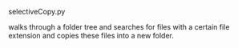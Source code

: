 selectiveCopy.py

walks through a folder tree and searches for files 
with a certain file extension and copies these files into a new folder.
